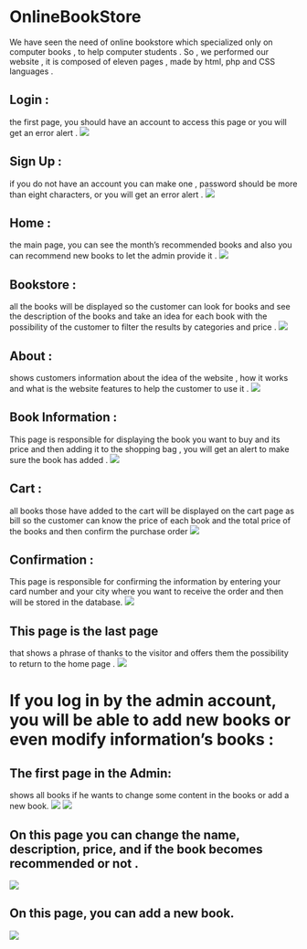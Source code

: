 # OnlineBookStore
We have seen the need of online bookstore which specialized only on computer books , to help computer students .  So , we performed our website , it is composed of eleven pages , made by html, php and CSS languages . 

## Login :
the first page, you should have an account to access this page or you will get an error alert .
![](login.png )

## Sign Up : 
if you do not have an account you can make one , password should be more than eight characters, or you will get an error alert .
![](signup.png)

## Home :
the main page, you can see the month’s recommended books and also you can recommend new books to let the admin provide it .
![](home.png)

## Bookstore : 
all the books will be displayed so the customer can look for books and see the description of the books and take an idea for each book with the possibility of the customer to filter the results by categories and price .
![](bookstore.png)

## About : 
shows customers information about the idea of the website , how it works and what is the website features to help the customer to use it .
![](about.png)

## Book Information : 
This page is responsible for displaying the book you want to buy and its price and then adding it to the shopping bag , you will get an alert to make sure the book has added .
![](bookInfo.png)

## Cart : 
all books those have added to the cart will be displayed on the cart page as bill so the customer can know the price of each book and the total price of the books and then confirm the purchase order
![](cart.png)

## Confirmation : 
This page is responsible for confirming the information by entering your card number and your city where you want to receive the order and then will be stored in the database.
![](confirmation.png)

## This page is the last page 
that shows a phrase of thanks to the visitor and offers them the possibility to return to the home page .
![](done.png)

# If you log in by the admin account, you will be able to add new books or even modify information’s books :

## The first page in the Admin:
shows all books if he wants to change some content in the books or add a new book. 
![](admin.png)
![](admin1.png)

## On this page you can change the name,  description, price, and if the book becomes recommended or not . 
![](change.png)

## On this page, you can add a new book. 
![](add.png)


